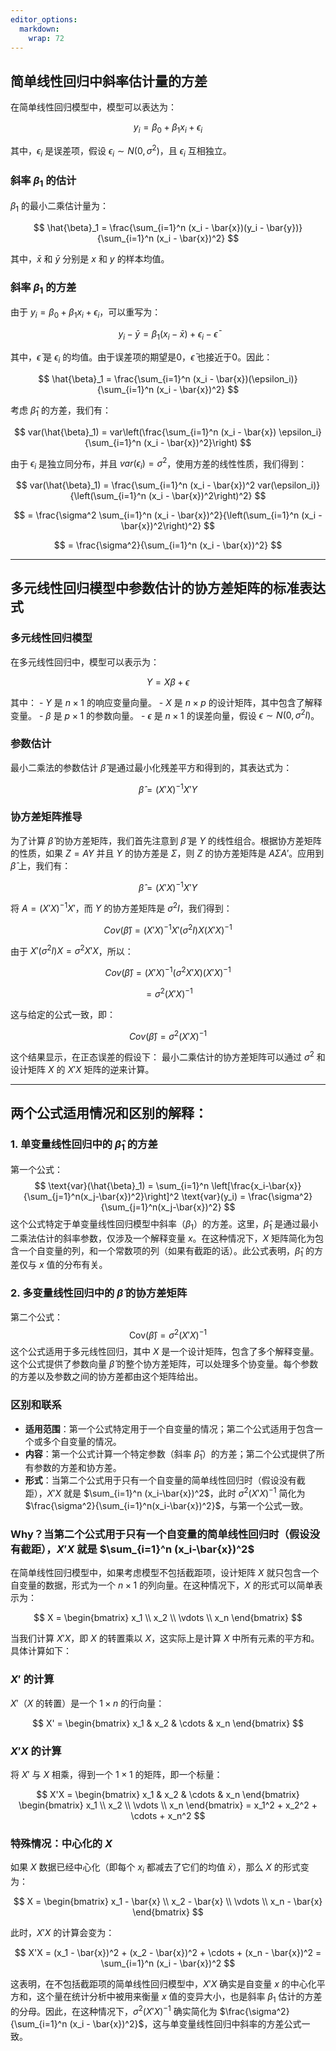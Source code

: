```yaml
---
editor_options: 
  markdown: 
    wrap: 72
---
```


## 简单线性回归中斜率估计量的方差

在简单线性回归模型中，模型可以表达为：

$$ y_i = \beta_0 + \beta_1 x_i + \epsilon_i $$

其中，$\epsilon_i$ 是误差项，假设 $\epsilon_i \sim N(0, \sigma^2)$，且
$\epsilon_i$ 互相独立。

### 斜率 $\beta_1$ 的估计

$\beta_1$ 的最小二乘估计量为：

$$ \hat{\beta}_1 = \frac{\sum_{i=1}^n (x_i - \bar{x})(y_i - \bar{y})}{\sum_{i=1}^n (x_i - \bar{x})^2} $$

其中，$\bar{x}$ 和 $\bar{y}$ 分别是 $x$ 和 $y$ 的样本均值。

### 斜率 $\beta_1$ 的方差

由于 $y_i = \beta_0 + \beta_1 x_i + \epsilon_i$，可以重写为：

$$ y_i - \bar{y} = \beta_1 (x_i - \bar{x}) + \epsilon_i - \bar{\epsilon} $$

其中，$\bar{\epsilon}$ 是 $\epsilon_i$
的均值。由于误差项的期望是0，$\bar{\epsilon}$ 也接近于0。因此：

$$ \hat{\beta}_1 = \frac{\sum_{i=1}^n (x_i - \bar{x})(\epsilon_i)}{\sum_{i=1}^n (x_i - \bar{x})^2} $$

考虑 $\hat{\beta}_1$ 的方差，我们有：

$$ var(\hat{\beta}_1) = var\left(\frac{\sum_{i=1}^n (x_i - \bar{x}) \epsilon_i}{\sum_{i=1}^n (x_i - \bar{x})^2}\right) $$

由于 $\epsilon_i$ 是独立同分布，并且
$var(\epsilon_i) = \sigma^2$，使用方差的线性性质，我们得到：

$$ var(\hat{\beta}_1) = \frac{\sum_{i=1}^n (x_i - \bar{x})^2 var(\epsilon_i)}{\left(\sum_{i=1}^n (x_i - \bar{x})^2\right)^2} $$

$$ = \frac{\sigma^2 \sum_{i=1}^n (x_i - \bar{x})^2}{\left(\sum_{i=1}^n (x_i - \bar{x})^2\right)^2} $$

$$ = \frac{\sigma^2}{\sum_{i=1}^n (x_i - \bar{x})^2} $$

------------------------------------------------------------------------

## 多元线性回归模型中参数估计的协方差矩阵的标准表达式

### 多元线性回归模型

在多元线性回归中，模型可以表示为：

$$ Y = X\beta + \epsilon $$

其中： - $Y$ 是 $n \times 1$ 的响应变量向量。 - $X$ 是 $n \times p$
的设计矩阵，其中包含了解释变量。 - $\beta$ 是 $p \times 1$
的参数向量。 - $\epsilon$ 是 $n \times 1$ 的误差向量，假设
$\epsilon \sim N(0, \sigma^2 I)$。

### 参数估计

最小二乘法的参数估计 $\hat{\beta}$
是通过最小化残差平方和得到的，其表达式为：

$$ \hat{\beta} = (X'X)^{-1}X'Y $$

### 协方差矩阵推导

为了计算 $\hat{\beta}$ 的协方差矩阵，我们首先注意到 $\hat{\beta}$ 是 $Y$
的线性组合。根据协方差矩阵的性质，如果 $Z = AY$ 并且 $Y$ 的协方差是
$\Sigma$，则 $Z$ 的协方差矩阵是 $A\Sigma A'$。应用到 $\hat{\beta}$
上，我们有：

$$ \hat{\beta} = (X'X)^{-1}X'Y $$

将 $A = (X'X)^{-1}X'$，而 $Y$ 的协方差矩阵是 $\sigma^2 I$，我们得到：

$$ Cov(\hat{\beta}) = (X'X)^{-1}X'(\sigma^2 I)X(X'X)^{-1} $$

由于 $X'(\sigma^2 I)X = \sigma^2 X'X$，所以：

$$ Cov(\hat{\beta}) = (X'X)^{-1}(\sigma^2 X'X)(X'X)^{-1} $$

$$ = \sigma^2 (X'X)^{-1} $$

这与给定的公式一致，即：

$$ Cov(\hat{\beta}) = \sigma^2 (X'X)^{-1} $$

这个结果显示，在正态误差的假设下： 最小二乘估计的协方差矩阵可以通过
$\sigma^2$ 和设计矩阵 $X$ 的 $X'X$ 矩阵的逆来计算。

------------------------------------------------------------------------

## 两个公式适用情况和区别的解释：

### 1. 单变量线性回归中的 $\hat{\beta}_1$ 的方差

第一个公式：
$$ \text{var}(\hat{\beta}_1) = \sum_{i=1}^n \left[\frac{x_i-\bar{x}}{\sum_{j=1}^n(x_j-\bar{x})^2}\right]^2 \text{var}(y_i) = \frac{\sigma^2}{\sum_{j=1}^n(x_j-\bar{x})^2} $$
这个公式特定于单变量线性回归模型中斜率（$\beta_1$）的方差。这里，$\hat{\beta}_1$
是通过最小二乘法估计的斜率参数，仅涉及一个解释变量
$x$。在这种情况下，$X$
矩阵简化为包含一个自变量的列，和一个常数项的列（如果有截距的话）。此公式表明，$\hat{\beta}_1$
的方差仅与 $x$ 值的分布有关。

### 2. 多变量线性回归中的 $\hat{\beta}$ 的协方差矩阵

第二个公式： $$ \text{Cov}(\hat{\beta}) = \sigma^2(X'X)^{-1} $$
这个公式适用于多元线性回归，其中 $X$
是一个设计矩阵，包含了多个解释变量。这个公式提供了参数向量 $\hat{\beta}$
的整个协方差矩阵，可以处理多个协变量。每个参数的方差以及参数之间的协方差都由这个矩阵给出。

### 区别和联系

-   **适用范围**：第一个公式特定用于一个自变量的情况；第二个公式适用于包含一个或多个自变量的情况。
-   **内容**：第一个公式计算一个特定参数（斜率
    $\hat{\beta}_1$）的方差；第二个公式提供了所有参数的方差和协方差。
-   **形式**：当第二个公式用于只有一个自变量的简单线性回归时（假设没有截距），$X'X$
    就是 $\sum_{i=1}^n (x_i-\bar{x})^2$，此时 $\sigma^2(X'X)^{-1}$
    简化为
    $\frac{\sigma^2}{\sum_{i=1}^n(x_i-\bar{x})^2}$，与第一个公式一致。

### Why？当第二个公式用于只有一个自变量的简单线性回归时（假设没有截距），$X'X$ 就是 $\sum_{i=1}^n (x_i-\bar{x})^2$

在简单线性回归模型中，如果考虑模型不包括截距项，设计矩阵 $X$
就只包含一个自变量的数据，形式为一个 $n \times 1$
的列向量。在这种情况下，$X$ 的形式可以简单表示为：

$$ X = \begin{bmatrix}
x_1 \\
x_2 \\
\vdots \\
x_n
\end{bmatrix} $$

当我们计算 $X'X$，即 $X$ 的转置乘以 $X$，这实际上是计算 $X$
中所有元素的平方和。具体计算如下：

### $X'$ 的计算

$X'$（$X$ 的转置）是一个 $1 \times n$ 的行向量：

$$ X' = \begin{bmatrix}
x_1 & x_2 & \cdots & x_n
\end{bmatrix} $$

### $X'X$ 的计算

将 $X'$ 与 $X$ 相乘，得到一个 $1 \times 1$ 的矩阵，即一个标量：

$$ X'X = \begin{bmatrix}
x_1 & x_2 & \cdots & x_n
\end{bmatrix}
\begin{bmatrix}
x_1 \\
x_2 \\
\vdots \\
x_n
\end{bmatrix} = x_1^2 + x_2^2 + \cdots + x_n^2 $$

### 特殊情况：中心化的 $X$

如果 $X$ 数据已经中心化（即每个 $x_i$ 都减去了它们的均值
$\bar{x}$），那么 $X$ 的形式变为：

$$ X = \begin{bmatrix}
x_1 - \bar{x} \\
x_2 - \bar{x} \\
\vdots \\
x_n - \bar{x}
\end{bmatrix} $$

此时，$X'X$ 的计算会变为：

$$ X'X = (x_1 - \bar{x})^2 + (x_2 - \bar{x})^2 + \cdots + (x_n - \bar{x})^2 = \sum_{i=1}^n (x_i - \bar{x})^2 $$

这表明，在不包括截距项的简单线性回归模型中，$X'X$ 确实是自变量 $x$
的中心化平方和，这个量在统计分析中被用来衡量 $x$ 值的变异大小，也是斜率
$\beta_1$ 估计的方差的分母。因此，在这种情况下，$\sigma^2(X'X)^{-1}$
确实简化为
$\frac{\sigma^2}{\sum_{i=1}^n (x_i - \bar{x})^2}$，这与单变量线性回归中斜率的方差公式一致。
